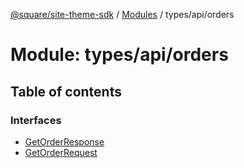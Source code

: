 [@square/site-theme-sdk](../GettingStarted.md) / [Modules](../modules.md) / types/api/orders

# Module: types/api/orders

## Table of contents

### Interfaces

- [GetOrderResponse](../interfaces/types_api_orders.GetOrderResponse.md)
- [GetOrderRequest](../interfaces/types_api_orders.GetOrderRequest.md)
